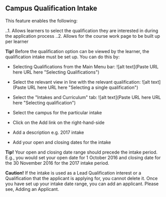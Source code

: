 ## **Campus Qualification Intake**

This feature enables the following:

..1. Allows learners to select the qualification they are interested in during the application process
..2. Allows for the course work page to be built up per learner

**Tip!** Before the qualification option can be viewed by the learner, the qualification intake must be set up. You can do this by:

-	Selecting Qualifications from the Main Menu bar: 
![alt text](Paste URL here URL here "Selecting Qualifications")

-	Select the relevant view in line with the relevant qualification: 
![alt text](Paste URL here URL here "Selecting a single qualification")

-	Select the "Intakes and Curriculum" tab:
![alt text](Paste URL here URL here "Selecting qualification")

-	Select the campus for the particular intake
-	Click on the Add link on the right-hand-side
-	Add a description e.g. 2017 intake
-	Add your open and closing dates for the intake

**Tip!** Your open and closing date range should precede the intake period. E.g., you would set your open date for 1 October 2016 and closing date for the 30 November 2016 for the 2017 intake period. 

**Caution!** If the intake is used as a Lead Qualification interest or a Qualification that the applicant is applying for, you cannot delete it. 
Once you have set up your intake date range, you can add an applicant. Please see, Adding an Applicant. 

